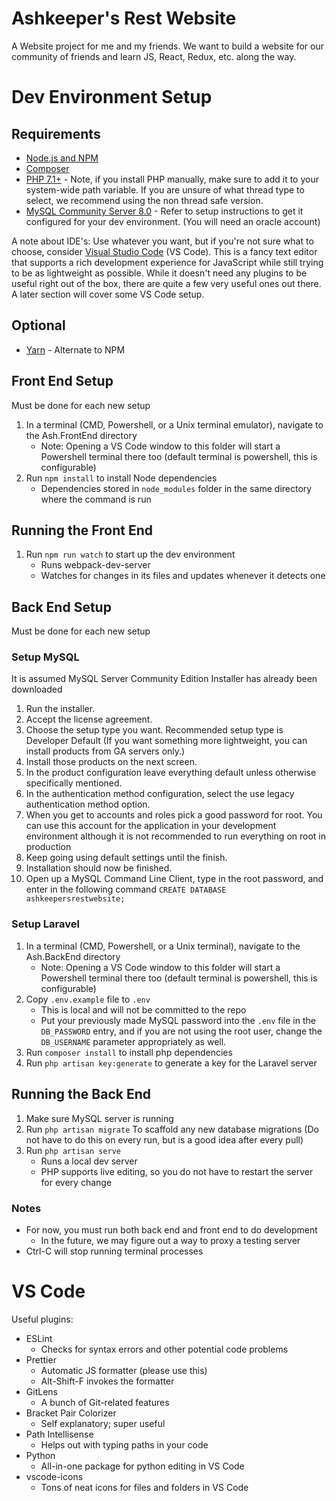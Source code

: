 # Ashkeeper's Rest Website

A Website project for me and my friends.  We want to build a website for our community of friends and
learn JS, React, Redux, etc. along the way.

# Dev Environment Setup
## Requirements
- [Node.js and NPM](https://www.npmjs.com/)
- [Composer](https://getcomposer.org/)
- [PHP 7.1+](http://php.net/downloads.php) - Note, if you install PHP manually, make sure to add it to your system-wide path variable. If you are unsure of what thread type to select, we recommend using the non thread safe version.
- [MySQL Community Server 8.0](https://dev.mysql.com/downloads/mysql/) - Refer to setup instructions to get it configured for your dev environment. (You will need an oracle account)

A note about IDE's: Use whatever you want, but if you're not sure what to choose, consider [Visual Studio Code](https://code.visualstudio.com/) (VS Code).  This is a fancy text editor that supports a rich development experience for JavaScript while still trying to be as lightweight as possible.  While it doesn't need any plugins to be useful right out of the box, there are quite a few very useful ones out there.  A later section will cover some VS Code setup.

## Optional
- [Yarn](https://yarnpkg.com/en/) - Alternate to NPM

## Front End Setup
Must be done for each new setup
1. In a terminal (CMD, Powershell, or a Unix terminal emulator), navigate to the Ash.FrontEnd directory
    - Note: Opening a VS Code window to this folder will start a Powershell terminal there too (default terminal is powershell, this is configurable)
2. Run `npm install` to install Node dependencies
    - Dependencies stored in `node_modules` folder in the same directory where the command is run

## Running the Front End
1. Run `npm run watch` to start up the dev environment
    - Runs webpack-dev-server
    - Watches for changes in its files and updates whenever it detects one

## Back End Setup
Must be done for each new setup
### Setup MySQL
It is assumed MySQL Server Community Edition Installer has already been downloaded
1. Run the installer.
2. Accept the license agreement.
3. Choose the setup type you want. Recommended setup type is Developer Default (If you want something more lightweight, you can install products from GA servers only.)
4. Install those products on the next screen.
5. In the product configuration leave everything default unless otherwise specifically mentioned.
6. In the authentication method configuration, select the use legacy authentication method option.
7. When you get to accounts and roles pick a good password for root. You can use this account for the application in your development environment although it is not recommended to run everything on root in production
8. Keep going using default settings until the finish.
9. Installation should now be finished.
10. Open up a MySQL Command Line Client, type in the root password, and enter in the following command
    `CREATE DATABASE ashkeepersrestwebsite;`


### Setup Laravel
1. In a terminal (CMD, Powershell, or a Unix terminal), navigate to the Ash.BackEnd directory
    - Note: Opening a VS Code window to this folder will start a Powershell terminal there too (default terminal is powershell, this is configurable)
2. Copy `.env.example` file to `.env`
    - This is local and will not be committed to the repo
    - Put your previously made MySQL password into the `.env` file in the `DB_PASSWORD` entry, and if you are not using the root user, change the `DB_USERNAME` parameter appropriately as well.
3. Run `composer install` to install php dependencies
4. Run `php artisan key:generate` to generate a key for the Laravel server

## Running the Back End
1. Make sure MySQL server is running
2. Run `php artisan migrate` To scaffold any new database migrations (Do not have to do this on every run, but is a good idea after every pull)
3. Run `php artisan serve`
    - Runs a local dev server
    - PHP supports live editing, so you do not have to restart the server for every change

### Notes
- For now, you must run both back end and front end to do development
    - In the future, we may figure out a way to proxy a testing server
- Ctrl-C will stop running terminal processes

# VS Code
Useful plugins:
- ESLint
    - Checks for syntax errors and other potential code problems
- Prettier
    - Automatic JS formatter (please use this)
    - Alt-Shift-F invokes the formatter
- GitLens
    - A bunch of Git-related features
- Bracket Pair Colorizer
    - Self explanatory; super useful
- Path Intellisense
    - Helps out with typing paths in your code
- Python
    - All-in-one package for python editing in VS Code
- vscode-icons
    - Tons of neat icons for files and folders in VS Code
